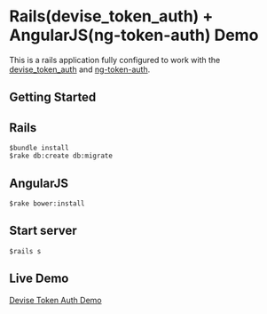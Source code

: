 Rails(devise_token_auth) + AngularJS(ng-token-auth) Demo
================

This is a rails application fully configured to work with the [devise_token_auth](https://github.com/lynndylanhurley/devise_token_auth) and [ng-token-auth](https://github.com/lynndylanhurley/ng-token-auth).

Getting Started
---------------

## Rails

```
$bundle install
$rake db:create db:migrate
```

## AngularJS

```
$rake bower:install
```

## Start server

```
$rails s
```

## Live Demo

[Devise Token Auth Demo](https://rails-angular-auth-demo.herokuapp.com/)
